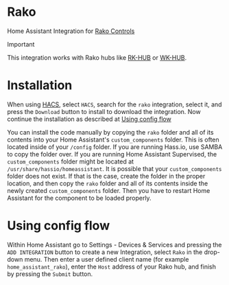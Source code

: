 # Rako
Home Assistant Integration for [Rako Controls](https://rakocontrols.com)

> [!IMPORTANT]
> This integration works with Rako hubs like [RK-HUB](https://rakocontrols.com/rkhub/) or [WK-HUB](https://rakocontrols.com/wkhub/).

# Installation

When using [HACS](https://hacs.xyz/), select `HACS`, search for the `rako` integration, select it, and press the `Download` button to install to download the integration. Now continue the installation as described at [Using config flow](https://github.com/princekama/hacs-rako/blob/master/readme.md#using-config-flow)

You can install the code manually by copying the `rako` folder and all of its contents into your Home Assistant's `custom_components` folder. This is often located inside of your `/config` folder. If you are running Hass.io, use SAMBA to copy the folder over. If you are running Home Assistant Supervised, the `custom_components` folder might be located at `/usr/share/hassio/homeassistant`. It is possible that your `custom_components` folder does not exist. If that is the case, create the folder in the proper location, and then copy the `rako` folder and all of its contents inside the newly created `custom_components` folder. Then you have to restart Home Assistant for the component to be loaded properly.

# Using config flow

Within Home Assistant go to Settings - Devices & Services and pressing the `ADD INTEGRATION` button to create a new Integration, select `Rako` in the drop-down menu. Then enter a user defined client name (for example `home_assistant_rako`), enter the `Host` address of your Rako hub, and finish by pressing the `Submit` button.
